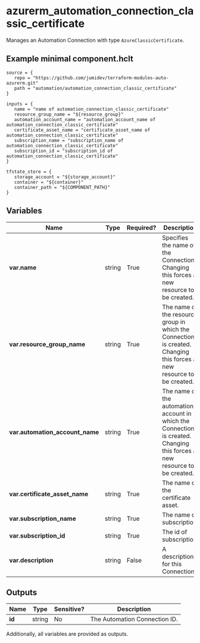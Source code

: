# azurerm_automation_connection_classic_certificate

Manages an Automation Connection with type `AzureClassicCertificate`.

## Example minimal component.hclt

```hcl
source = {
   repo = "https://github.com/jumidev/terraform-modules-auto-azurerm.git" 
   path = "automation/automation_connection_classic_certificate" 
}

inputs = {
   name = "name of automation_connection_classic_certificate" 
   resource_group_name = "${resource_group}" 
   automation_account_name = "automation_account_name of automation_connection_classic_certificate" 
   certificate_asset_name = "certificate_asset_name of automation_connection_classic_certificate" 
   subscription_name = "subscription_name of automation_connection_classic_certificate" 
   subscription_id = "subscription_id of automation_connection_classic_certificate" 
}

tfstate_store = {
   storage_account = "${storage_account}" 
   container = "${container}" 
   container_path = "${COMPONENT_PATH}" 
}

```

## Variables

| Name | Type | Required? |  Description |
| ---- | ---- | --------- |  ----------- |
| **var.name** | string | True | Specifies the name of the Connection. Changing this forces a new resource to be created. | 
| **var.resource_group_name** | string | True | The name of the resource group in which the Connection is created. Changing this forces a new resource to be created. | 
| **var.automation_account_name** | string | True | The name of the automation account in which the Connection is created. Changing this forces a new resource to be created. | 
| **var.certificate_asset_name** | string | True | The name of the certificate asset. | 
| **var.subscription_name** | string | True | The name of subscription. | 
| **var.subscription_id** | string | True | The id of subscription. | 
| **var.description** | string | False | A description for this Connection. | 



## Outputs

| Name | Type | Sensitive? | Description |
| ---- | ---- | --------- | --------- |
| **id** | string | No  | The Automation Connection ID. | 

Additionally, all variables are provided as outputs.
